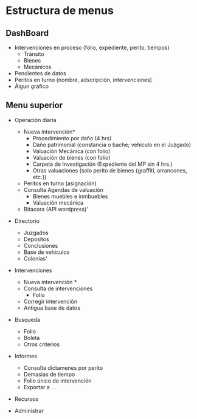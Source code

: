 # Estructura de menus

## DashBoard
- Intervenciones en proceso (folio, expediente, perito, tiempos) 
    * Tránsito
    * Bienes
    * Mecánicos
- Pendientes de datos
- Peritos en turno (nombre, adscripción, intervenciones) 
- Álgun gráfico


## Menu superior
- Operación diaria
    - Nueva intervención*
        * Procedimiento por daño (4 hrs)
        * Daño patrimonial (constancia o bache; vehículo en el Juzgado)
        * Valuación Mecánica (con folio)
        * Valuación de bienes (con folio)
        * Carpeta de Investigación (Expediente del MP sin 4 hrs.) 
        * Otras valuaciones (solo perito de bienes {graffiti, arrancones, etc.})
    - Peritos en turno (asignación)
    - Consulta Agendas de valuación
        * Bienes muebles e inmbuebles
        * Valuación mecánica
    - Bitacora (API wordpress)'


- Directorio
    - Juzgados
    - Depositos
    - Conclusiones
    - Base de vehiculos
    - Colonias'


- Intervenciones
    - Nueva intervención
        * 
    - Consulta de intervenciones
        * Folio
    - Corregir intervención
    - Antigua base de datos


- Busqueda
    - Folio
    - Boleta
    - Otros criterios


- Informes
    - Consulta dictamenes por perito
    - Demasias de tiempo
    - Folio único de intervención
    - Exportar a ...


- Recursos


- Administrar

